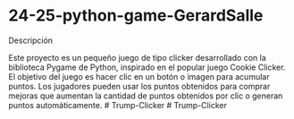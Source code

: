﻿# 24-25-python-game-GerardSalle

Descripción

Este proyecto es un pequeño juego de tipo clicker desarrollado con la biblioteca Pygame de Python, inspirado en el popular juego Cookie Clicker. El objetivo del juego es hacer clic en un botón o imagen para acumular puntos. Los jugadores pueden usar los puntos obtenidos para comprar mejoras que aumentan la cantidad de puntos obtenidos por clic o generan puntos automáticamente.
#   T r u m p - C l i c k e r  
 #   T r u m p - C l i c k e r  
 
